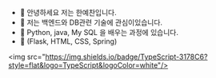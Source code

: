 - 👋 안녕하세요 저는 한예찬입니다.
- 👀 저는 백엔드와 DB관련 기술에 관심이있습니다.
- 🌱 Python, java, My SQL 을 배우는 과정에 있습니다.
- 👊 (Flask, HTML, CSS, Spring)

<!---
Hanecorin/Hanecorin is a ✨ special ✨ repository because its `README.md` (this file) appears on your GitHub profile.
You can click the Preview link to take a look at your changes.
--->


<img src="https://img.shields.io/badge/TypeScript-3178C6?style=flat&logo=TypeScript&logoColor=white"/>

